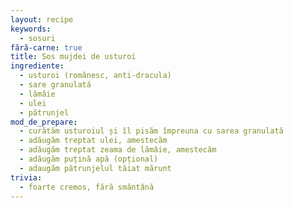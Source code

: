 ```yaml
---
layout: recipe
keywords:
  - sosuri
fără-carne: true
title: Sos mujdei de usturoi
ingrediente:
  - usturoi (românesc, anti-dracula)
  - sare granulată
  - lămâie
  - ulei
  - pătrunjel
mod_de_prepare:
  - curătăm usturoiul și îl pisăm împreuna cu sarea granulată
  - adăugăm treptat ulei, amestecăm
  - adăugăm treptat zeama de lămâie, amestecăm
  - adăugăm puțină apă (opțional)
  - adaugăm pătrunjelul tăiat mărunt
trivia:
  - foarte cremos, fără smântână
---
```

